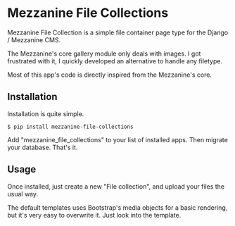 # Mezzanine File Collections

Mezzanine File Collection is a simple file container page type for the
Django / Mezzanine CMS.

The Mezzanine's core gallery module only deals with images. I got frustrated
with it, I quickly developed an alternative to handle any filetype.

Most of this app's code is directly inspired from the Mezzanine's core.

## Installation

Installation is quite simple.

    $ pip install mezzanine-file-collections

Add "mezzanine_file_collections" to your list of installed apps. Then migrate
your database. That's it.

## Usage

Once installed, just create a new "File collection", and upload your files
the usual way.

The default templates uses Bootstrap's media objects for a basic rendering,
but it's very easy to overwrite it. Just look into the template.

